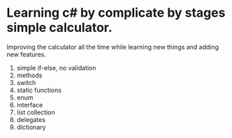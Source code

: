 ﻿# Learning c# by complicate by stages simple calculator.
Improving the calculator all the time while learning new things and adding new features.

1. simple if-else, no validation
2. methods
2. switch
4. static functions
5. enum
6. interface
7. list collection
8. delegates
9. dictionary